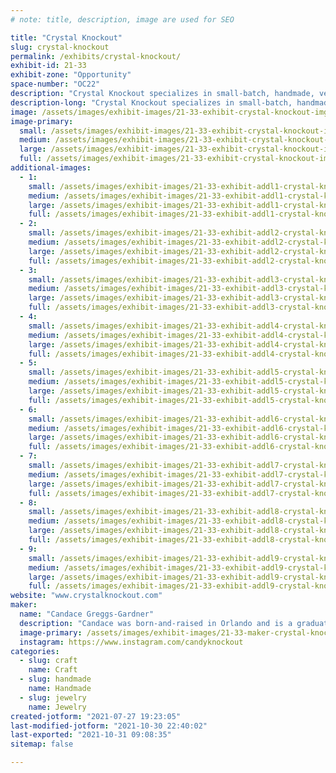```yaml
---
# note: title, description, image are used for SEO

title: "Crystal Knockout"
slug: crystal-knockout
permalink: /exhibits/crystal-knockout/
exhibit-id: 21-33
exhibit-zone: "Opportunity"
space-number: "OC22"
description: "Crystal Knockout specializes in small-batch, handmade, vegan nail polish in a variety of finishes."
description-long: "Crystal Knockout specializes in small-batch, handmade, vegan nail polish in a variety of colors and finishes. One of our most popular creations is thermochromic nail polish that changes colors with temperature! We&#039;ve also begun making magnetic nail polish that can be manipulated with a neodymium magnet to create ripples and stripes. In addition to nail polish, we offer a selection of jewelry and resin creations that are created with the same pigments and glitters we use in our polish, as well as some hand and nail care items."
image: /assets/images/exhibit-images/21-33-exhibit-crystal-knockout-img-6574a-large.jpg
image-primary: 
  small: /assets/images/exhibit-images/21-33-exhibit-crystal-knockout-img-6574a-small.jpg
  medium: /assets/images/exhibit-images/21-33-exhibit-crystal-knockout-img-6574a-medium.jpg
  large: /assets/images/exhibit-images/21-33-exhibit-crystal-knockout-img-6574a-large.jpg
  full: /assets/images/exhibit-images/21-33-exhibit-crystal-knockout-img-6574a-full.jpg
additional-images: 
  - 1:
    small: /assets/images/exhibit-images/21-33-exhibit-addl1-crystal-knockout-metamorphosispsycheblossom1-small.jpg
    medium: /assets/images/exhibit-images/21-33-exhibit-addl1-crystal-knockout-metamorphosispsycheblossom1-medium.jpg
    large: /assets/images/exhibit-images/21-33-exhibit-addl1-crystal-knockout-metamorphosispsycheblossom1-large.jpg
    full: /assets/images/exhibit-images/21-33-exhibit-addl1-crystal-knockout-metamorphosispsycheblossom1-full.jpg
  - 2:
    small: /assets/images/exhibit-images/21-33-exhibit-addl2-crystal-knockout-metamorphosisspiritrevival1-small.jpg
    medium: /assets/images/exhibit-images/21-33-exhibit-addl2-crystal-knockout-metamorphosisspiritrevival1-medium.jpg
    large: /assets/images/exhibit-images/21-33-exhibit-addl2-crystal-knockout-metamorphosisspiritrevival1-large.jpg
    full: /assets/images/exhibit-images/21-33-exhibit-addl2-crystal-knockout-metamorphosisspiritrevival1-full.jpg
  - 3:
    small: /assets/images/exhibit-images/21-33-exhibit-addl3-crystal-knockout-photo-apr-25-3-06-25-am-small.jpg
    medium: /assets/images/exhibit-images/21-33-exhibit-addl3-crystal-knockout-photo-apr-25-3-06-25-am-medium.jpg
    large: /assets/images/exhibit-images/21-33-exhibit-addl3-crystal-knockout-photo-apr-25-3-06-25-am-large.jpg
    full: /assets/images/exhibit-images/21-33-exhibit-addl3-crystal-knockout-photo-apr-25-3-06-25-am-full.jpg
  - 4:
    small: /assets/images/exhibit-images/21-33-exhibit-addl4-crystal-knockout-photo-aug-31-2-10-49-pm-small.jpg
    medium: /assets/images/exhibit-images/21-33-exhibit-addl4-crystal-knockout-photo-aug-31-2-10-49-pm-medium.jpg
    large: /assets/images/exhibit-images/21-33-exhibit-addl4-crystal-knockout-photo-aug-31-2-10-49-pm-large.jpg
    full: /assets/images/exhibit-images/21-33-exhibit-addl4-crystal-knockout-photo-aug-31-2-10-49-pm-full.jpg
  - 5:
    small: /assets/images/exhibit-images/21-33-exhibit-addl5-crystal-knockout-photo-feb-20-8-31-11-pm-small.jpg
    medium: /assets/images/exhibit-images/21-33-exhibit-addl5-crystal-knockout-photo-feb-20-8-31-11-pm-medium.jpg
    large: /assets/images/exhibit-images/21-33-exhibit-addl5-crystal-knockout-photo-feb-20-8-31-11-pm-large.jpg
    full: /assets/images/exhibit-images/21-33-exhibit-addl5-crystal-knockout-photo-feb-20-8-31-11-pm-full.jpg
  - 6:
    small: /assets/images/exhibit-images/21-33-exhibit-addl6-crystal-knockout-photo-jan-22-6-00-23-pm-small.jpg
    medium: /assets/images/exhibit-images/21-33-exhibit-addl6-crystal-knockout-photo-jan-22-6-00-23-pm-medium.jpg
    large: /assets/images/exhibit-images/21-33-exhibit-addl6-crystal-knockout-photo-jan-22-6-00-23-pm-large.jpg
    full: /assets/images/exhibit-images/21-33-exhibit-addl6-crystal-knockout-photo-jan-22-6-00-23-pm-full.jpg
  - 7:
    small: /assets/images/exhibit-images/21-33-exhibit-addl7-crystal-knockout-photo-mar-11-9-55-06-am-small.jpg
    medium: /assets/images/exhibit-images/21-33-exhibit-addl7-crystal-knockout-photo-mar-11-9-55-06-am-medium.jpg
    large: /assets/images/exhibit-images/21-33-exhibit-addl7-crystal-knockout-photo-mar-11-9-55-06-am-large.jpg
    full: /assets/images/exhibit-images/21-33-exhibit-addl7-crystal-knockout-photo-mar-11-9-55-06-am-full.jpg
  - 8:
    small: /assets/images/exhibit-images/21-33-exhibit-addl8-crystal-knockout-photo-mar-28-9-23-17-am-small.jpg
    medium: /assets/images/exhibit-images/21-33-exhibit-addl8-crystal-knockout-photo-mar-28-9-23-17-am-medium.jpg
    large: /assets/images/exhibit-images/21-33-exhibit-addl8-crystal-knockout-photo-mar-28-9-23-17-am-large.jpg
    full: /assets/images/exhibit-images/21-33-exhibit-addl8-crystal-knockout-photo-mar-28-9-23-17-am-full.jpg
  - 9:
    small: /assets/images/exhibit-images/21-33-exhibit-addl9-crystal-knockout-photo-mar-28-9-23-22-am-small.jpg
    medium: /assets/images/exhibit-images/21-33-exhibit-addl9-crystal-knockout-photo-mar-28-9-23-22-am-medium.jpg
    large: /assets/images/exhibit-images/21-33-exhibit-addl9-crystal-knockout-photo-mar-28-9-23-22-am-large.jpg
    full: /assets/images/exhibit-images/21-33-exhibit-addl9-crystal-knockout-photo-mar-28-9-23-22-am-full.jpg
website: "www.crystalknockout.com"
maker: 
  name: "Candace Greggs-Gardner"
  description: "Candace was born-and-raised in Orlando and is a graduate of William R. Boone High School and the University of Central Florida. She&#039;s a trained vocalist, an amateur computer techie, a caffeine addict, a kitty wrangler, and happily married to a fellow Orlando native. She began her career in creativity in 2013 when she opened a small business making crystallized goods, including cell phone cases, wedding cake toppers, and apparel. Soon after, her love of color drew her to start dabbling in nail polish and other cosmetics and Crystal Knockout was born. "
  image-primary: /assets/images/exhibit-images/21-33-maker-crystal-knockout-photo-nov-11-10-30-03-amsq-medium.jpg
  instagram: https://www.instagram.com/candyknockout
categories: 
  - slug: craft
    name: Craft
  - slug: handmade
    name: Handmade
  - slug: jewelry
    name: Jewelry
created-jotform: "2021-07-27 19:23:05"
last-modified-jotform: "2021-10-30 22:40:02"
last-exported: "2021-10-31 09:08:35"
sitemap: false

---
```

